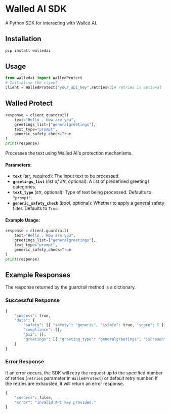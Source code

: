 # Walled AI SDK

A Python SDK for interacting with Walled AI.

## Installation
```sh
pip install walledai
```
## Usage

```python
from walledai import WalledProtect
# Initialise the client 
client = WalledProtect("your_api_key",retries=3)# retries is optional
```
## Walled Protect

```python
response = client.guardrail(
    text="Hello , How are you", 
    greetings_list=["generalgreetings"], 
    text_type="prompt", 
    generic_safety_check=True
)
print(response)
```


Processes the text using Walled AI's protection mechanisms.

#### Parameters:
- **`text`** (*str*, required): The input text to be processed.
- **`greetings_list`** (*list of str*, optional): A list of predefined greetings categories.
- **`text_type`** (*str*, optional): Type of text being processed. Defaults to `"prompt"`.
- **`generic_safety_check`** (*bool*, optional): Whether to apply a general safety filter. Defaults to `True`.

#### Example Usage:
```python
response = client.guardrail(
    text="Hello , How are you", 
    greetings_list=["generalgreetings"], 
    text_type="prompt", 
    generic_safety_check=True
)
print(response)
```

## Example Responses
The response returned by the guardrail method is a dictionary.
### Successful Response
```python
{
    "success": true,
    "data": {
        "safety": [{ "safety": "generic", "isSafe": true, "score": 5 }],
        "compliance": [],
        "pii": [],
        "greetings": [{ "greeting_type": "generalgreetings", "isPresent": true }]
    }
}
```

### Error Response
If an error occurs, the SDK will retry the request up to the specified number of retries (`retries` parameter in `WalledProtect`) or default retry number. If the retries are exhausted, it will return an error response.
```python
{
    "success": false,
    "error": "Invalid API key provided."
}
```

